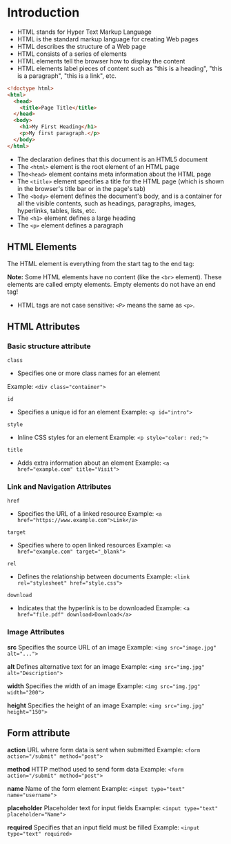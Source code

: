 # Introduction

- HTML stands for Hyper Text Markup Language
- HTML is the standard markup language for creating Web pages
- HTML describes the structure of a Web page
- HTML consists of a series of elements
- HTML elements tell the browser how to display the content
- HTML elements label pieces of content such as "this is a heading", "this is a paragraph", "this is a link", etc.

```html
<!doctype html>
<html>
  <head>
    <title>Page Title</title>
  </head>
  <body>
    <h1>My First Heading</h1>
    <p>My first paragraph.</p>
  </body>
</html>
```

- The <!DOCTYPE html> declaration defines that this document is an HTML5 document
- The `<html>` element is the root element of an HTML page
- The`<head>` element contains meta information about the HTML page
- The `<title>` element specifies a title for the HTML page (which is shown in the browser's title bar or in the page's tab)
- The `<body>` element defines the document's body, and is a container for all the visible contents, such as headings, paragraphs, images, hyperlinks, tables, lists, etc.
- The `<h1>` element defines a large heading
- The `<p>` element defines a paragraph

## HTML Elements

The HTML element is everything from the start tag to the end tag:

**Note:** Some HTML elements have no content (like the `<br>` element). These elements are called empty elements. Empty elements do not have an end tag!

- HTML tags are not case sensitive: `<P>` means the same as `<p>`.

## HTML Attributes

### Basic structure attribute

`class`

- Specifies one or more class names for an element

Example: `<div class="container">`

`id`

- Specifies a unique id for an element
  Example: `<p id="intro">`

`style`

- Inline CSS styles for an element
  Example: `<p style="color: red;">`

`title`

- Adds extra information about an element
  Example: `<a href="example.com" title="Visit">`

### Link and Navigation Attributes

`href`

- Specifies the URL of a linked resource
  Example: `<a href="https://www.example.com">Link</a>`

`target`

- Specifies where to open linked resources
  Example: `<a href="example.com" target="_blank">`

`rel`

- Defines the relationship between documents
  Example: `<link rel="stylesheet" href="style.css">`

`download`

- Indicates that the hyperlink is to be downloaded
  Example: `<a href="file.pdf" download>Download</a>`

### Image Attributes

**src**
Specifies the source URL of an image
Example: `<img src="image.jpg" alt="...">`

**alt**
Defines alternative text for an image
Example: `<img src="img.jpg" alt="Description">`

**width**
Specifies the width of an image
Example: `<img src="img.jpg" width="200">`

**height**
Specifies the height of an image
Example: `<img src="img.jpg" height="150">`

## Form attribute

**action**
URL where form data is sent when submitted
Example: `<form action="/submit" method="post">`

**method**
HTTP method used to send form data
Example: `<form action="/submit" method="post">`

**name**
Name of the form element
Example: `<input type="text" name="username">`

**placeholder**
Placeholder text for input fields
Example: `<input type="text" placeholder="Name">`

**required**
Specifies that an input field must be filled
Example: `<input type="text" required>`
